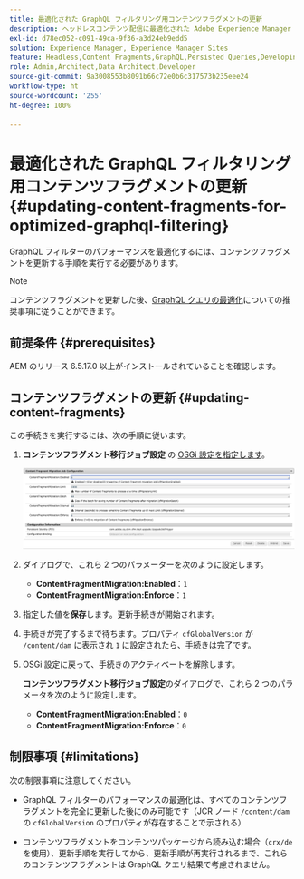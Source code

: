 ```yaml
---
title: 最適化された GraphQL フィルタリング用コンテンツフラグメントの更新
description: ヘッドレスコンテンツ配信に最適化された Adobe Experience Manager の GraphQL フィルタリング用にコンテンツフラグメントを更新する方法について説明します。
exl-id: d78ec052-c091-49ca-9f36-a3d24eb9edd5
solution: Experience Manager, Experience Manager Sites
feature: Headless,Content Fragments,GraphQL,Persisted Queries,Developing
role: Admin,Architect,Data Architect,Developer
source-git-commit: 9a3008553b8091b66c72e0b6c317573b235eee24
workflow-type: ht
source-wordcount: '255'
ht-degree: 100%

---
```


# 最適化された GraphQL フィルタリング用コンテンツフラグメントの更新 {#updating-content-fragments-for-optimized-graphql-filtering}

GraphQL フィルターのパフォーマンスを最適化するには、コンテンツフラグメントを更新する手順を実行する必要があります。

>[!NOTE]
>
>コンテンツフラグメントを更新した後、[GraphQL クエリの最適化](/help/sites-developing/headless/graphql-api/graphql-optimization.md)についての推奨事項に従うことができます。

## 前提条件 {#prerequisites}

AEM のリリース 6.5.17.0 以上がインストールされていることを確認します。

## コンテンツフラグメントの更新 {#updating-content-fragments}

この手続きを実行するには、次の手順に従います。

1. **コンテンツフラグメント移行ジョブ設定** の [OSGi 設定を指定します](/help/sites-deploying/configuring-osgi.md)。

   ![OSGi コンテンツフラグメント移行ジョブ設定](assets/cfm-graphql-update-01.png "OSGi コンテンツフラグメント移行ジョブ設定")

1. ダイアログで、これら 2 つのパラメーターを次のように設定します。

   * **ContentFragmentMigration:Enabled**：`1`
   * **ContentFragmentMigration:Enforce**：`1`

1. 指定した値を&#x200B;**保存**&#x200B;します。更新手続きが開始されます。

1. 手続きが完了するまで待ちます。プロパティ `cfGlobalVersion` が `/content/dam` に表示され `1` に設定されたら、手続きは完了です。

1. OSGi 設定に戻って、手続きのアクティベートを解除します。

   **コンテンツフラグメント移行ジョブ設定**&#x200B;のダイアログで、これら 2 つのパラメータを次のように設定します。

   * **ContentFragmentMigration:Enabled**：`0`
   * **ContentFragmentMigration:Enforce**：`0`

## 制限事項 {#limitations}

次の制限事項に注意してください。

* GraphQL フィルターのパフォーマンスの最適化は、すべてのコンテンツフラグメントを完全に更新した後にのみ可能です（JCR ノード `/content/dam` の `cfGlobalVersion` のプロパティが存在することで示される）

* コンテンツフラグメントをコンテンツパッケージから読み込む場合（`crx/de` を使用）、更新手順を実行してから、更新手順が再実行されるまで、これらのコンテンツフラグメントは GraphQL クエリ結果で考慮されません。
